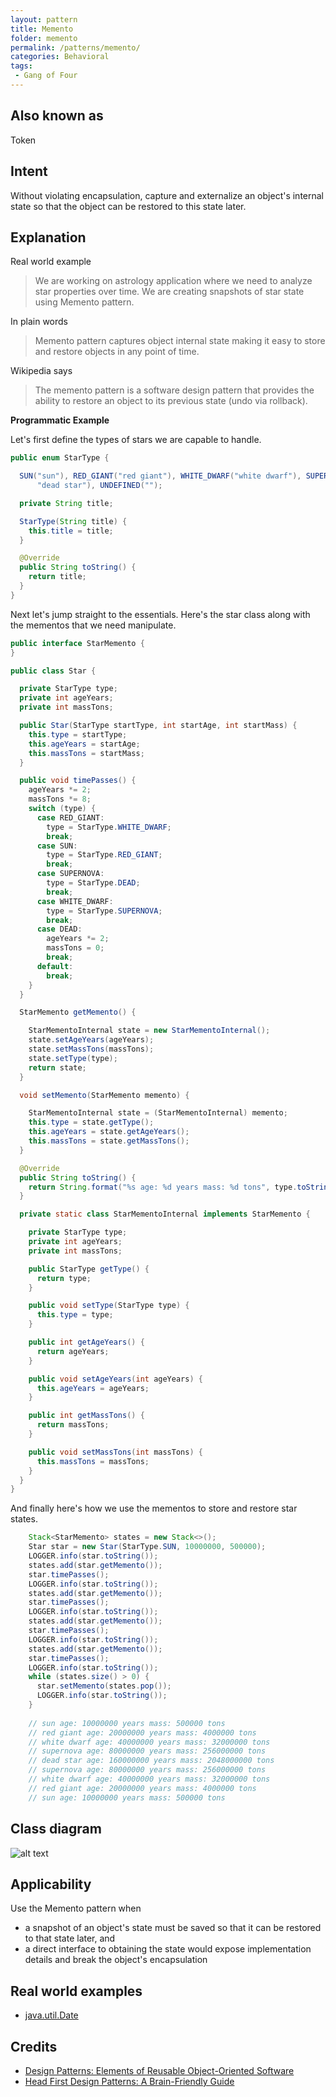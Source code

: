 ```yaml
---
layout: pattern
title: Memento
folder: memento
permalink: /patterns/memento/
categories: Behavioral
tags:
 - Gang of Four
---
```


## Also known as
Token

## Intent
Without violating encapsulation, capture and externalize an object's internal state so that the object can be restored 
to this state later.

## Explanation
Real world example

> We are working on astrology application where we need to analyze star properties over time. We are creating snapshots of star state using Memento pattern.

In plain words

> Memento pattern captures object internal state making it easy to store and restore objects in any point of time.

Wikipedia says

> The memento pattern is a software design pattern that provides the ability to restore an object to its previous state (undo via rollback).

**Programmatic Example**

Let's first define the types of stars we are capable to handle.

```java
public enum StarType {

  SUN("sun"), RED_GIANT("red giant"), WHITE_DWARF("white dwarf"), SUPERNOVA("supernova"), DEAD(
      "dead star"), UNDEFINED("");

  private String title;

  StarType(String title) {
    this.title = title;
  }

  @Override
  public String toString() {
    return title;
  }
}
```

Next let's jump straight to the essentials. Here's the star class along with the mementos that we need manipulate. 

```java
public interface StarMemento {
}

public class Star {

  private StarType type;
  private int ageYears;
  private int massTons;

  public Star(StarType startType, int startAge, int startMass) {
    this.type = startType;
    this.ageYears = startAge;
    this.massTons = startMass;
  }

  public void timePasses() {
    ageYears *= 2;
    massTons *= 8;
    switch (type) {
      case RED_GIANT:
        type = StarType.WHITE_DWARF;
        break;
      case SUN:
        type = StarType.RED_GIANT;
        break;
      case SUPERNOVA:
        type = StarType.DEAD;
        break;
      case WHITE_DWARF:
        type = StarType.SUPERNOVA;
        break;
      case DEAD:
        ageYears *= 2;
        massTons = 0;
        break;
      default:
        break;
    }
  }

  StarMemento getMemento() {

    StarMementoInternal state = new StarMementoInternal();
    state.setAgeYears(ageYears);
    state.setMassTons(massTons);
    state.setType(type);
    return state;
  }

  void setMemento(StarMemento memento) {

    StarMementoInternal state = (StarMementoInternal) memento;
    this.type = state.getType();
    this.ageYears = state.getAgeYears();
    this.massTons = state.getMassTons();
  }

  @Override
  public String toString() {
    return String.format("%s age: %d years mass: %d tons", type.toString(), ageYears, massTons);
  }

  private static class StarMementoInternal implements StarMemento {

    private StarType type;
    private int ageYears;
    private int massTons;

    public StarType getType() {
      return type;
    }

    public void setType(StarType type) {
      this.type = type;
    }

    public int getAgeYears() {
      return ageYears;
    }

    public void setAgeYears(int ageYears) {
      this.ageYears = ageYears;
    }

    public int getMassTons() {
      return massTons;
    }

    public void setMassTons(int massTons) {
      this.massTons = massTons;
    }
  }
}
```

And finally here's how we use the mementos to store and restore star states.

```java
    Stack<StarMemento> states = new Stack<>();
    Star star = new Star(StarType.SUN, 10000000, 500000);
    LOGGER.info(star.toString());
    states.add(star.getMemento());
    star.timePasses();
    LOGGER.info(star.toString());
    states.add(star.getMemento());
    star.timePasses();
    LOGGER.info(star.toString());
    states.add(star.getMemento());
    star.timePasses();
    LOGGER.info(star.toString());
    states.add(star.getMemento());
    star.timePasses();
    LOGGER.info(star.toString());
    while (states.size() > 0) {
      star.setMemento(states.pop());
      LOGGER.info(star.toString());
    }
    
    // sun age: 10000000 years mass: 500000 tons
    // red giant age: 20000000 years mass: 4000000 tons
    // white dwarf age: 40000000 years mass: 32000000 tons
    // supernova age: 80000000 years mass: 256000000 tons
    // dead star age: 160000000 years mass: 2048000000 tons
    // supernova age: 80000000 years mass: 256000000 tons
    // white dwarf age: 40000000 years mass: 32000000 tons
    // red giant age: 20000000 years mass: 4000000 tons
    // sun age: 10000000 years mass: 500000 tons
```


## Class diagram
![alt text](./etc/memento.png "Memento")

## Applicability
Use the Memento pattern when

* a snapshot of an object's state must be saved so that it can be restored to that state later, and
* a direct interface to obtaining the state would expose implementation details and break the object's encapsulation

## Real world examples

* [java.util.Date](http://docs.oracle.com/javase/8/docs/api/java/util/Date.html)

## Credits

* [Design Patterns: Elements of Reusable Object-Oriented Software](https://www.amazon.com/gp/product/0201633612/ref=as_li_tl?ie=UTF8&camp=1789&creative=9325&creativeASIN=0201633612&linkCode=as2&tag=javadesignpat-20&linkId=675d49790ce11db99d90bde47f1aeb59)
* [Head First Design Patterns: A Brain-Friendly Guide](https://www.amazon.com/gp/product/0596007124/ref=as_li_tl?ie=UTF8&camp=1789&creative=9325&creativeASIN=0596007124&linkCode=as2&tag=javadesignpat-20&linkId=6b8b6eea86021af6c8e3cd3fc382cb5b)
